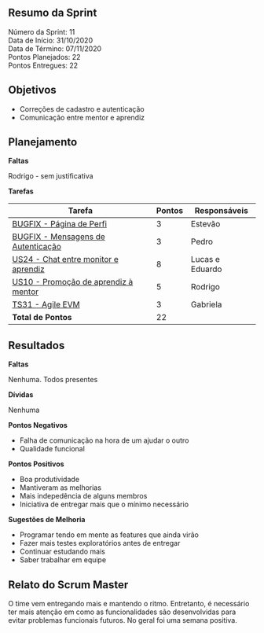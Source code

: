 
## Resumo da Sprint

Número da Sprint:  11<br>
Data de Início:  31/10/2020 <br>
Data de Término: 07/11/2020 <br>
Pontos Planejados:  22<br>
Pontos Entregues:  22<br>

## Objetivos

- Correções de cadastro e autenticação
- Comunicação entre mentor e aprendiz

## Planejamento

**Faltas** 

Rodrigo - sem justificativa

**Tarefas**

|Tarefa   | Pontos | Responsáveis|
| ------------------------------------------------------------------------------------------------------- | -- | ---|
| [BUGFIX - Página de Perfi](https://github.com/fga-eps-mds/2020.1-Minacademy-Wiki/issues/87)             | 3  | Estevão|
| [BUGFIX - Mensagens de Autenticação](https://github.com/fga-eps-mds/2020.1-Minacademy-Wiki/issues/86)   | 3  | Pedro|
| [US24 - Chat entre monitor e aprendiz](https://github.com/fga-eps-mds/2020.1-Minacademy-Wiki/issues/85) | 8  | Lucas e Eduardo|
| [US10 - Promoção de aprendiz à mentor](https://github.com/fga-eps-mds/2020.1-Minacademy-Wiki/issues/84) | 5  | Rodrigo|
| [TS31 - Agile EVM](https://github.com/fga-eps-mds/2020.1-Minacademy-Wiki/issues/88)                     | 3  | Gabriela|
| **Total de Pontos**                                                                                                    | 22 | |


## Resultados

**Faltas** 

Nenhuma. Todos presentes

**Dívidas**

Nenhuma


**Pontos Negativos**

- Falha de comunicação na hora de um ajudar o outro
- Qualidade funcional

**Pontos Positivos**

- Boa produtividade
- Mantiveram as melhorias
- Mais indepedência de alguns membros
- Iniciativa de entregar mais que o mínimo necessário

**Sugestões de Melhoria**

- Programar tendo em mente as features que ainda virão
- Fazer mais testes exploratórios antes de entregar
- Continuar estudando mais
- Saber trabalhar em equipe


## Relato do Scrum Master

O time vem entregando mais e mantendo o ritmo. Entretanto, é necessário ter mais atenção em como as funcionalidades são desenvolvidas para evitar problemas funcionais futuros. No geral foi uma semana positiva.

